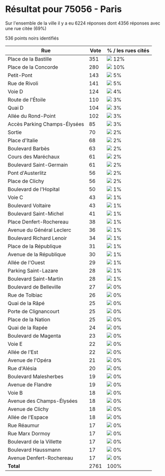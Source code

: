 # Résultat pour 75056 - Paris

Sur l'ensemble de la ville il y a eu 6224 réponses dont 4356 réponses avec une rue citée (69%)

536 points noirs identifiés

| Rue | Vote | % / les rues cités|
|-----|------|-------------------|
| Place de la Bastille | 351 | <img src="../../img/bar_12.gif" />&nbsp;12%|
| Place de la Concorde | 280 | <img src="../../img/bar_10.gif" />&nbsp;10%|
| Petit-Pont | 143 | <img src="../../img/bar_5.gif" />&nbsp;5%|
| Rue de Rivoli | 141 | <img src="../../img/bar_5.gif" />&nbsp;5%|
| Voie D | 124 | <img src="../../img/bar_4.gif" />&nbsp;4%|
| Route de l'Étoile | 110 | <img src="../../img/bar_3.gif" />&nbsp;3%|
| Quai D | 104 | <img src="../../img/bar_3.gif" />&nbsp;3%|
| Allée du Rond-Point | 102 | <img src="../../img/bar_3.gif" />&nbsp;3%|
| Accès Parking Champs-Élysées | 85 | <img src="../../img/bar_3.gif" />&nbsp;3%|
| Sortie | 70 | <img src="../../img/bar_2.gif" />&nbsp;2%|
| Place d'Italie | 68 | <img src="../../img/bar_2.gif" />&nbsp;2%|
| Boulevard Barbès | 63 | <img src="../../img/bar_2.gif" />&nbsp;2%|
| Cours des Maréchaux | 61 | <img src="../../img/bar_2.gif" />&nbsp;2%|
| Boulevard Saint-Germain | 61 | <img src="../../img/bar_2.gif" />&nbsp;2%|
| Pont d'Austerlitz | 56 | <img src="../../img/bar_2.gif" />&nbsp;2%|
| Place de Clichy | 56 | <img src="../../img/bar_2.gif" />&nbsp;2%|
| Boulevard de l'Hopital | 50 | <img src="../../img/bar_1.gif" />&nbsp;1%|
| Voie C | 43 | <img src="../../img/bar_1.gif" />&nbsp;1%|
| Boulevard Voltaire | 43 | <img src="../../img/bar_1.gif" />&nbsp;1%|
| Boulevard Saint-Michel | 41 | <img src="../../img/bar_1.gif" />&nbsp;1%|
| Place Denfert-Rochereau | 38 | <img src="../../img/bar_1.gif" />&nbsp;1%|
| Avenue du Général Leclerc | 36 | <img src="../../img/bar_1.gif" />&nbsp;1%|
| Boulevard Richard Lenoir | 34 | <img src="../../img/bar_1.gif" />&nbsp;1%|
| Place de la République | 31 | <img src="../../img/bar_1.gif" />&nbsp;1%|
| Avenue de la République | 30 | <img src="../../img/bar_1.gif" />&nbsp;1%|
| Allée de l'Ouest | 29 | <img src="../../img/bar_1.gif" />&nbsp;1%|
| Parking Saint-Lazare | 28 | <img src="../../img/bar_1.gif" />&nbsp;1%|
| Boulevard Saint-Martin | 28 | <img src="../../img/bar_1.gif" />&nbsp;1%|
| Boulevard de Belleville | 27 | <img src="../../img/bar_0.gif" />&nbsp;0%|
| Rue de Tolbiac | 26 | <img src="../../img/bar_0.gif" />&nbsp;0%|
| Quai de la Râpé | 25 | <img src="../../img/bar_0.gif" />&nbsp;0%|
| Porte de Clignancourt | 25 | <img src="../../img/bar_0.gif" />&nbsp;0%|
| Place de la Nation | 25 | <img src="../../img/bar_0.gif" />&nbsp;0%|
| Quai de la Rapée | 24 | <img src="../../img/bar_0.gif" />&nbsp;0%|
| Boulevard de Magenta | 23 | <img src="../../img/bar_0.gif" />&nbsp;0%|
| Voie E | 22 | <img src="../../img/bar_0.gif" />&nbsp;0%|
| Allée de l'Est | 22 | <img src="../../img/bar_0.gif" />&nbsp;0%|
| Avenue de l'Opéra | 21 | <img src="../../img/bar_0.gif" />&nbsp;0%|
| Rue d'Alésia | 20 | <img src="../../img/bar_0.gif" />&nbsp;0%|
| Boulevard Malesherbes | 19 | <img src="../../img/bar_0.gif" />&nbsp;0%|
| Avenue de Flandre | 19 | <img src="../../img/bar_0.gif" />&nbsp;0%|
| Voie B | 18 | <img src="../../img/bar_0.gif" />&nbsp;0%|
| Avenue des Champs-Élysées | 18 | <img src="../../img/bar_0.gif" />&nbsp;0%|
| Avenue de Clichy | 18 | <img src="../../img/bar_0.gif" />&nbsp;0%|
| Allée de l'Espace | 18 | <img src="../../img/bar_0.gif" />&nbsp;0%|
| Rue Réaumur | 17 | <img src="../../img/bar_0.gif" />&nbsp;0%|
| Rue Marx Dormoy | 17 | <img src="../../img/bar_0.gif" />&nbsp;0%|
| Boulevard de la Villette | 17 | <img src="../../img/bar_0.gif" />&nbsp;0%|
| Boulevard Haussmann | 17 | <img src="../../img/bar_0.gif" />&nbsp;0%|
| Avenue Denfert-Rochereau | 17 | <img src="../../img/bar_0.gif" />&nbsp;0%|
| **Total** | 2761 | 100%|
